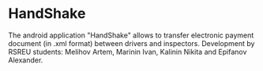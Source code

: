 # HandShake
The android application "HandShake" allows to transfer electronic payment document (in .xml format) between drivers and inspectors. Development by RSREU students: Melihov Artem, Marinin Ivan, Kalinin Nikita and Epifanov Alexander.
